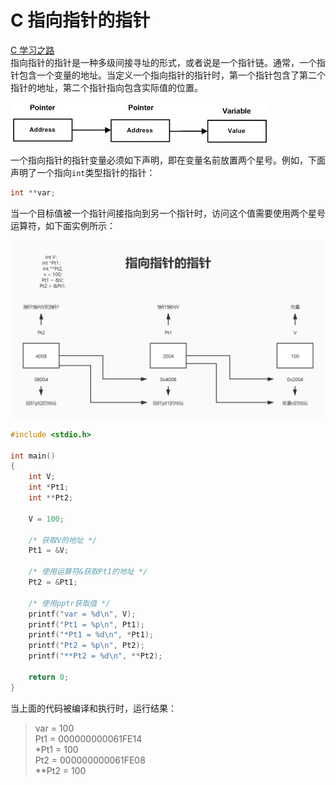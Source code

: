 # C 指向指针的指针

[C 学习之路](../README.md)  
指向指针的指针是一种多级间接寻址的形式，或者说是一个指针链。通常，一个指针包含一个变量的地址。当定义一个指向指针的指针时，第一个指针包含了第二个指针的地址，第二个指针指向包含实际值的位置。  

![指针指针](../README_files/12.jpg)

一个指向指针的指针变量必须如下声明，即在变量名前放置两个星号。例如，下面声明了一个指向`int`类型指针的指针：

```c
int **var;
```

当一个目标值被一个指针间接指向到另一个指针时，访问这个值需要使用两个星号运算符，如下面实例所示：

![指针指针](../README_files/13.jpg)

```c
#include <stdio.h>

int main()
{
    int V;
    int *Pt1;
    int **Pt2;

    V = 100;

    /* 获取V的地址 */
    Pt1 = &V;

    /* 使用运算符&获取Pt1的地址 */
    Pt2 = &Pt1;

    /* 使用pptr获取值 */
    printf("var = %d\n", V);
    printf("Pt1 = %p\n", Pt1);
    printf("*Pt1 = %d\n", *Pt1);
    printf("Pt2 = %p\n", Pt2);
    printf("**Pt2 = %d\n", **Pt2);

    return 0;
}
```

当上面的代码被编译和执行时，运行结果：
> var = 100  
Pt1 = 000000000061FE14  
*Pt1 = 100  
Pt2 = 000000000061FE08  
**Pt2 = 100
